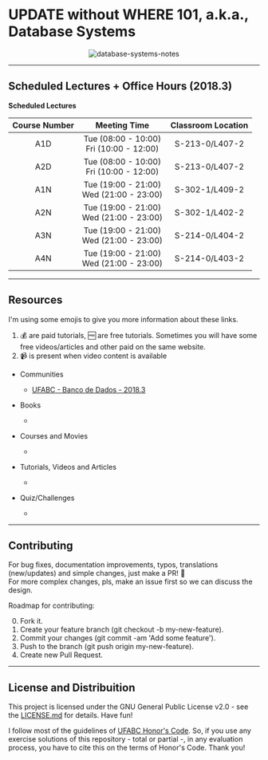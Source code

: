 # UPDATE without WHERE 101, a.k.a., Database Systems 

<p align="center"

![database-systems-notes](https://imgs.xkcd.com/comics/exploits_of_a_mom.png)
>
</p>

---

## Scheduled Lectures + Office Hours (2018.3)

**Scheduled Lectures**

|  Course Number  | Meeting Time | Classroom Location |
| :-----------------------: | :--------------------------: | :--------------------: |
| A1D | Tue (08:00 - 10:00) <br/> Fri (10:00 - 12:00) | S-213-0/L407-2 |
| A2D | Tue (08:00 - 10:00) <br/> Fri (10:00 - 12:00) | S-213-0/L407-2 |
| A1N | Tue (19:00 - 21:00) <br/> Wed (21:00 - 23:00) | S-302-1/L409-2 |
| A2N | Tue (19:00 - 21:00) <br/> Wed (21:00 - 23:00) | S-302-1/L402-2 |
| A3N | Tue (19:00 - 21:00) <br/> Wed (21:00 - 23:00) | S-214-0/L404-2 |
| A4N | Tue (19:00 - 21:00) <br/> Wed (21:00 - 23:00) | S-214-0/L403-2 |

---

## Resources

I'm using some emojis to give you more information about these links.

1. :moneybag: are paid tutorials, :free: are free tutorials. Sometimes you will have some free videos/articles and other paid on the same website.
2. :video_camera: is present when video content is available

- Communities

	- [UFABC - Banco de Dados - 2018.3](https://chat.whatsapp.com/4K8CBrPvnPi1hOaBtNHUTQ)

- Books

	-

- Courses and Movies

	- 

- Tutorials, Videos and Articles

	- 

- Quiz/Challenges
	
	- 

---

## Contributing

For bug fixes, documentation improvements, typos, translations (new/updates) and simple changes, just make a PR! :tada: <br/>
For more complex changes, pls, make an issue first so we can discuss the design. <br/>

Roadmap for contributing: </br>

0. Fork it.
1. Create your feature branch (git checkout -b my-new-feature).
2. Commit your changes (git commit -am 'Add some feature').
3. Push to the branch (git push origin my-new-feature).
4. Create new Pull Request.

---

## License and Distribuition

This project is licensed under the GNU General Public License v2.0 - see the [LICENSE.md](https://github.com/el-cardu/database-systems-notes/blob/master/LICENSE) for details. Have fun! </br>

I follow most of the guidelines of [UFABC Honor's Code](http://professor.ufabc.edu.br/~e.francesquini/codigodehonra/). So, if you use any exercise solutions of this repository - total or partial -, in any evaluation process, you have to cite this on the terms of Honor's Code. Thank you!